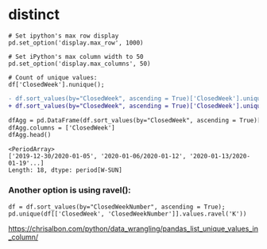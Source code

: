 # distinct

~~~
# Set ipython's max row display
pd.set_option('display.max_row', 1000)

# Set iPython's max column width to 50
pd.set_option('display.max_columns', 50)

# Count of unique values:
df['ClosedWeek'].nunique();
~~~

```diff
- df.sort_values(by="ClosedWeek", ascending = True)['ClosedWeek'].unique
+ df.sort_values(by="ClosedWeek", ascending = True)['ClosedWeek'].unique()

dfAgg = pd.DataFrame(df.sort_values(by="ClosedWeek", ascending = True)[['ClosedWeek'].unique())
dfAgg.columns = ['ClosedWeek']
dfAgg.head()
```
```shell
<PeriodArray>
['2019-12-30/2020-01-05', '2020-01-06/2020-01-12', '2020-01-13/2020-01-19'...]
Length: 18, dtype: period[W-SUN]
```

### Another option is using ravel():
```shell
df = df.sort_values(by="ClosedWeekNumber", ascending = True);
pd.unique(df[['ClosedWeek', 'ClosedWeekNumber']].values.ravel('K'))
```

https://chrisalbon.com/python/data_wrangling/pandas_list_unique_values_in_column/


